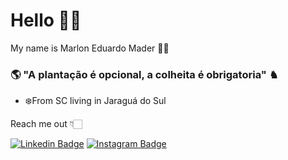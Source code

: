 # Hello 👋🏻

My name is Marlon Eduardo Mader 🧑🏻

### 🌎 "A plantação é opcional, a colheita é obrigatoria" ♞

- ❄️From SC living in Jaraguá do Sul

Reach me out 👇🏻

[![Linkedin Badge](https://img.shields.io/badge/-LinkedIn-blue?style=flat-square&logo=Linkedin&logoColor=white&link=https://www.linkedin.com/in/marlon-eduardo-mader-294b71218/)](https://www.linkedin.com/in/marlon-eduardo-mader-294b71218/) [![Instagram Badge](https://img.shields.io/badge/-Instagram-violet?style=flat-square&logo=Instagram&logoColor=white&link=https://www.instagram.com/pow_mader/)](https://www.instagram.com/pow_mader/) 
